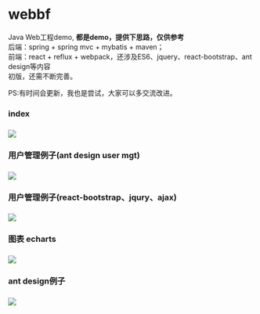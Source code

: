 # webbf</br>
Java Web工程demo, <strong>都是demo，提供下思路，仅供参考</strong></br>
后端：spring + spring mvc + mybatis + maven；</br>
前端：react + reflux + webpack，还涉及ES6、jquery、react-bootstrap、ant design等内容</br>
初版，还需不断完善。</br>

PS:有时间会更新，我也是尝试，大家可以多交流改进。

<h3>index<h3>
<img src="https://github.com/peterchenhdu/webbf/blob/master/doc/index.jpg">
<h3>用户管理例子(ant design user mgt)<h3>
<img src="https://github.com/peterchenhdu/webbf/blob/master/doc/antd-usermgt.jpg">
<h3>用户管理例子(react-bootstrap、jqury、ajax)<h3>
<img src="https://github.com/peterchenhdu/webbf/blob/master/doc/usermgt.jpg">
<h3>图表 echarts<h3>
<img src="https://github.com/peterchenhdu/webbf/blob/master/doc/chart.jpg">
<h3>ant design例子<h3>
<img src="https://github.com/peterchenhdu/webbf/blob/master/doc/antd.jpg">
